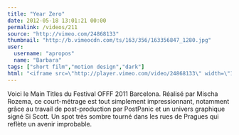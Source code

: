 ```yaml
---
title: "Year Zero"
date: 2012-05-18 13:01:21 00:00
permalink: /videos/211
source: "http://vimeo.com/24868133"
thumbnail: "http://b.vimeocdn.com/ts/163/356/163356847_1280.jpg"
user:
  username: "apropos"
  name: "Barbara"
tags: ["short film","motion design","dark"]
html: "<iframe src=\"http://player.vimeo.com/video/24868133\" width=\"1280\" height=\"464\" frameborder=\"0\" webkitallowfullscreen mozallowfullscreen allowfullscreen></iframe>"
---
```


Voici le Main Titles du Festival OFFF 2011 Barcelona. Réalisé par Mischa Rozema, ce court-métrage est tout simplement impressionnant, notamment grâce au travail de post-production par PostPanic et un univers graphique signé Si Scott. Un spot très sombre tourné dans les rues de Pragues qui reflète un avenir improbable.